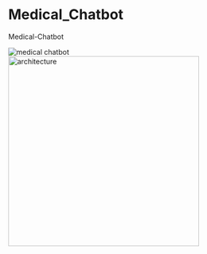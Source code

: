 # Medical_Chatbot
Medical-Chatbot


![medical chatbot](https://github.com/user-attachments/assets/ee3a7188-81a8-40e8-bf9c-79b6478be6cc)
<img width="383" alt="architecture" src="https://github.com/user-attachments/assets/181e7268-7a30-41f9-ba80-442b887e6bc1">

